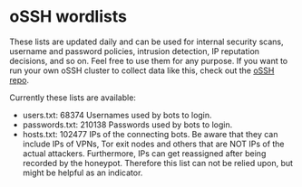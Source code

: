 # oSSH wordlists
These lists are updated daily and can be used for internal security scans, username and password policies, intrusion detection, IP reputation decisions, and so on. Feel free to use them for any purpose. If you want to run your own oSSH cluster to collect data like this, check out the [oSSH repo](https://github.com/toxyl/ossh).  

Currently these lists are available:  
- users.txt: 68374                                                                                                                                                                                                                                Usernames used by bots to login. 
- passwords.txt: 210138                                                                                                                                                                                                                                Passwords used by bots to login. 
- hosts.txt: 102477                                                                                                                                                                                                                                IPs of the connecting bots. Be aware that they can include IPs of VPNs, Tor exit nodes and others that are NOT IPs of the actual attackers. Furthermore, IPs can get reassigned after being recorded by the honeypot. Therefore this list can not be relied upon, but might be helpful as an indicator.
